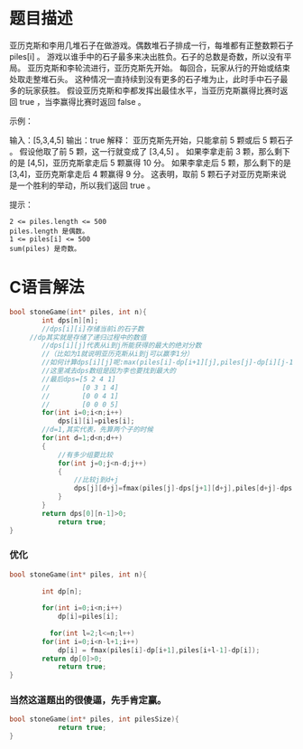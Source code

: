 题目描述
============================
亚历克斯和李用几堆石子在做游戏。偶数堆石子排成一行，每堆都有正整数颗石子 piles[i] 。
游戏以谁手中的石子最多来决出胜负。石子的总数是奇数，所以没有平局。
亚历克斯和李轮流进行，亚历克斯先开始。 每回合，玩家从行的开始或结束处取走整堆石头。 这种情况一直持续到没有更多的石子堆为止，此时手中石子最多的玩家获胜。
假设亚历克斯和李都发挥出最佳水平，当亚历克斯赢得比赛时返回 true ，当李赢得比赛时返回 false 。

示例：

输入：[5,3,4,5]
输出：true
解释：
亚历克斯先开始，只能拿前 5 颗或后 5 颗石子 。
假设他取了前 5 颗，这一行就变成了 [3,4,5] 。
如果李拿走前 3 颗，那么剩下的是 [4,5]，亚历克斯拿走后 5 颗赢得 10 分。
如果李拿走后 5 颗，那么剩下的是 [3,4]，亚历克斯拿走后 4 颗赢得 9 分。
这表明，取前 5 颗石子对亚历克斯来说是一个胜利的举动，所以我们返回 true 。

提示：


	2 <= piles.length <= 500
	piles.length 是偶数。
	1 <= piles[i] <= 500
	sum(piles) 是奇数。

C语言解法
==========================
```c
bool stoneGame(int* piles, int n){
        int dps[n][n];
        //dps[i][i]存储当前i的石子数
	 //dp其实就是存储了递归过程中的数值
        //dps[i][j]代表从i到j所能获得的最大的绝对分数
        //（比如为1就说明亚历克斯从i到j可以赢李1分）
        //如何计算dps[i][j]呢:max(piles[i]-dp[i+1][j],piles[j]-dp[i][j-1]);
        //这里减去dps数组是因为李也要找到最大的
        //最后dps=[5 2 4 1]
        //        [0 3 1 4]
        //        [0 0 4 1]
        //        [0 0 0 5]
        for(int i=0;i<n;i++)
            dps[i][i]=piles[i];
        //d=1,其实代表，先算两个子的时候
        for(int d=1;d<n;d++)
        {
            //有多少组要比较
            for(int j=0;j<n-d;j++)
            {
                //比较j到d+j
                dps[j][d+j]=fmax(piles[j]-dps[j+1][d+j],piles[d+j]-dps[j][d+j-1]);
            }
        }
        return dps[0][n-1]>0;
            return true;
}
```
### 优化
```c
bool stoneGame(int* piles, int n){
   
        int dp[n];
        
        for(int i=0;i<n;i++)
            dp[i]=piles[i];
       
          for(int l=2;l<=n;l++)
        for(int i=0;i<n-l+1;i++)
            dp[i] = fmax(piles[i]-dp[i+1],piles[i+l-1]-dp[i]);
        return dp[0]>0;
            return true;
}
```
### 当然这道题出的很傻逼，先手肯定赢。
```c
bool stoneGame(int* piles, int pilesSize){
            return true;
}
```
